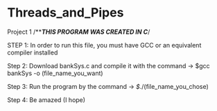 # Threads_and_Pipes
Project 1
/***************THIS PROGRAM WAS CREATED IN C*************/

STEP 1: In order to run this file, you must have GCC or an equivalent compiler installed

Step 2: Download bankSys.c and compile it with the command -> $gcc bankSys -o (file_name_you_want)

Step 3: Run the program by the command -> *$*./(file\_name\_you\_chose)

Step 4: Be amazed (I hope)
